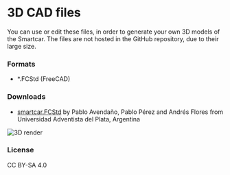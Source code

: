 # 3D CAD files
You can use or edit these files, in order to generate your own 3D models of the Smartcar. The files are not hosted in the GitHub repository, due to their large size.

### Formats
* *.FCStd (FreeCAD)

### Downloads
* [smartcar.FCStd](https://www.dropbox.com/s/5tlktj8q3xssbsc/smartcar.FCStd?dl=1) by Pablo Avendaño, Pablo Pérez and Andrés Flores from Universidad Adventista del Plata, Argentina

![3D render](http://i.imgur.com/sMVkQ6Y.png)

### License
CC BY-SA 4.0